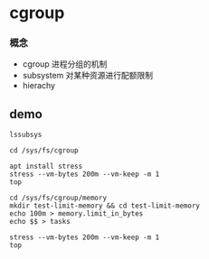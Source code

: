 # cgroup

### 概念

* cgroup 进程分组的机制
* subsystem 对某种资源进行配额限制
* hierachy

## demo

```$xslt
lssubsys

cd /sys/fs/cgroup

apt install stress
stress --vm-bytes 200m --vm-keep -m 1
top 

cd /sys/fs/cgroup/memory
mkdir test-limit-memory && cd test-limit-memory
echo 100m > memory.limit_in_bytes
echo $$ > tasks

stress --vm-bytes 200m --vm-keep -m 1
top 
```
